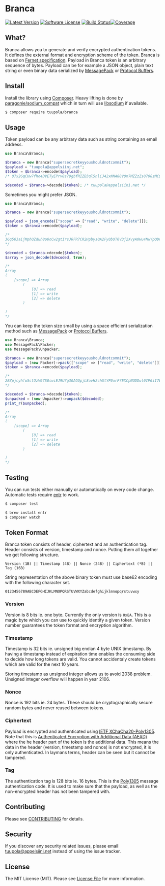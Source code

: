 #  Branca

[![Latest Version](https://img.shields.io/packagist/v/tuupola/branca.svg?style=flat-square)](https://packagist.org/packages/tuupola/branca)
[![Software License](https://img.shields.io/badge/license-MIT-brightgreen.svg?style=flat-square)](LICENSE.md)
[![Build Status](https://img.shields.io/travis/tuupola/branca-php/master.svg?style=flat-square)](https://travis-ci.org/tuupola/branca-php)[![Coverage](http://img.shields.io/codecov/c/github/tuupola/branca-php.svg?style=flat-square)](https://codecov.io/github/tuupola/branca-php)

## What?

Branca allows you to generate and verify encrypted authentication tokens. It
defines the external format and encryption scheme of the token. Branca is based on
[Fernet specification](https://github.com/fernet/spec/blob/master/Spec.md). Payload in Branca token is an arbitrary sequence of bytes. Payload can be for example
a JSON object, plain text string or even binary data serialized by [MessagePack](http://msgpack.org/) or [Protocol Buffers](https://developers.google.com/protocol-buffers/).

## Install

Install the library using [Composer](https://getcomposer.org/). Heavy lifting is done by [paragonie/sodium_compat](https://github.com/paragonie/sodium_compat) which in turn will use [libsodium](https://paragonie.com/book/pecl-libsodium) if available.

``` bash
$ composer require tuupola/branca
```
## Usage

Token payload can be any arbitrary data such as string containing an email
address.

```php
use Branca\Branca;

$branca = new Branca("supersecretkeyyoushouldnotcommit");
$payload = "tuupola@appelsiini.net";
$token = $branca->encode($payload);
/* 87x2GqCUw7fho4DVETyEPrv8s79gbfRIZB3ql5nliJ42xNNA88VQm7MZZzZs07O8zMC9vke0XuMxb */

$decoded = $branca->decode($token); /* tuupola@appelsiini.net */
```

Sometimes you might prefer JSON.

```php
use Branca\Branca;

$branca = new Branca("supersecretkeyyoushouldnotcommit");

$payload = json_encode(["scope" => ["read", "write", "delete"]]);
$token = $branca->encode($payload);

/*
3Gq503aijMphOZduh8o0oCw2gtIrsJRFR7CR2Hpbys0A2Fy0bUT6V3j2XvyA0Hu4NwYpODnIkK8cRZbOyCs5amPic8ys
*/

$decoded = $branca->decode($token);
$array = json_decode($decoded, true);

/*
Array
(
    [scope] => Array
        (
            [0] => read
            [1] => write
            [2] => delete
        )

)
*/
```

You can keep the token size small by using a space efficient serialization method such as [MessagePack](http://msgpack.org/) or [Protocol Buffers](https://developers.google.com/protocol-buffers/).

```php
use Branca\Branca;
use MessagePack\Packer;
use MessagePack\Unpacker;

$branca = new Branca("supersecretkeyyoushouldnotcommit");
$payload = (new Packer)->pack(["scope" => ["read", "write", "delete"]]);
$token = $branca->encode($payload);

/*
2EZpjcyhfw5ctQzV67S0swiEJ9U7g30AGUpjL8ovH2chStYP0urF7EXCpNUDDul0IP6iI7bBSnELZita
*/

$decoded = $branca->decode($token);
$unpacked = (new Unpacker)->unpack($decoded);
print_r($unpacked);

/*
Array
(
    [scope] => Array
        (
            [0] => read
            [1] => write
            [2] => delete
        )

)
*/
```

## Testing

You can run tests either manually or automatically on every code change. Automatic tests require [entr](http://entrproject.org/) to work.

``` bash
$ composer test
```
``` bash
$ brew install entr
$ composer watch
```

## Token Format

Branca token consists of header, ciphertext and an authentication tag. Header
consists of version, timestamp and nonce. Putting them all together we get
following structure.

```
Version (1B) || Timestamp (4B) || Nonce (24B) || Ciphertext (*B) || Tag (16B)
```

String representation of the above binary token must use base62 encoding with
the following character set.

```
0123456789ABCDEFGHIJKLMNOPQRSTUVWXYZabcdefghijklmnopqrstuvwxy
```

### Version

Version is 8 bits ie. one byte. Currently the only version is `0xBA`. This is a
magic byte which you can use to quickly identify a given token. Version number
guarantees the token format and encryption algorithm.

### Timestamp

Timestamp is 32 bits ie. unsigned big endian 4 byte UNIX timestamp. By having a
timestamp instead of expiration time enables the consuming side to decide how
long tokens are valid. You cannot accidentaly create tokens which are valid for
the next 10 years.

Storing timestamp as unsigned integer allows us to avoid 2038 problem. Unsigned
integer overflow will happen in year 2106.

### Nonce

Nonce is 192 bits ie. 24 bytes. These should be cryptographically secure random
bytes and never reused between tokens.

### Ciphertext

Payload is encrypted and authenticated using [IETF XChaCha20-Poly1305](https://download.libsodium.org/doc/secret-key_cryptography/xchacha20-poly1305_construction.html).
Note that this is [Authenticated Encryption with Additional Data (AEAD)](https://tools.ietf.org/html/rfc7539#section-2.8) where the
he header part of the token is the additional data. This means the data in the
header (version, timestamp and nonce) is not encrypted, it is only
authenticated. In laymans terms, header can be seen but it cannot be tampered.

### Tag

The authentication tag is 128 bits ie. 16 bytes. This is the
[Poly1305](https://en.wikipedia.org/wiki/Poly1305) message authentication
code. It is used to make sure that the payload, as well as the
non-encrypted header has not been tampered with.

## Contributing

Please see [CONTRIBUTING](CONTRIBUTING.md) for details.

## Security

If you discover any security related issues, please email tuupola@appelsiini.net instead of using the issue tracker.

## License

The MIT License (MIT). Please see [License File](LICENSE.md) for more information.
